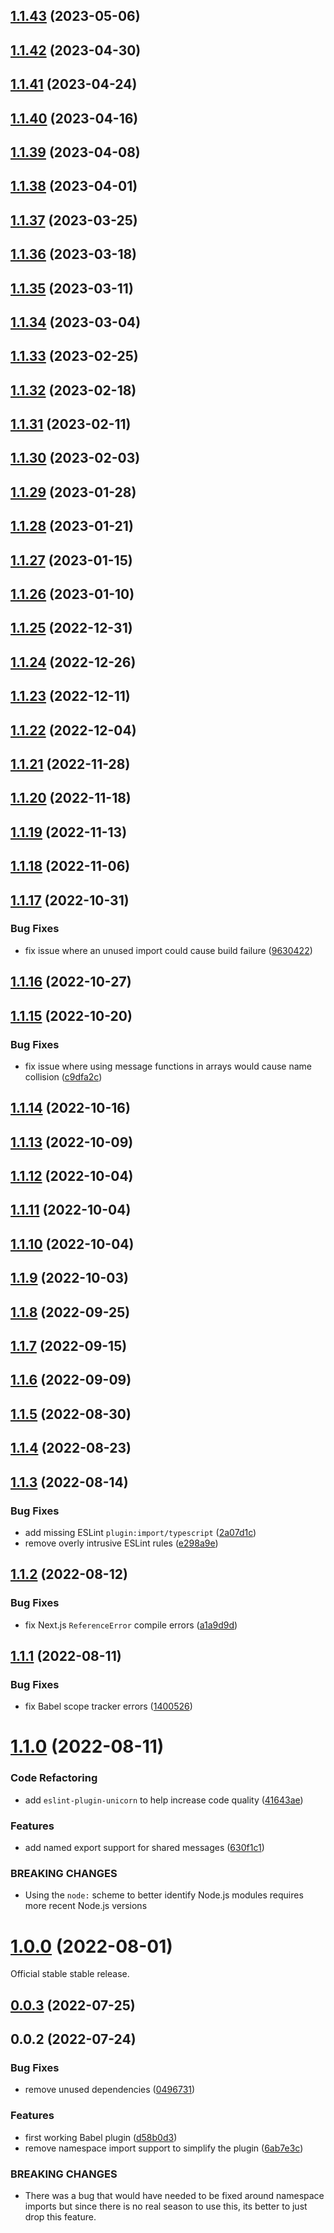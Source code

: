 ## [1.1.43](https://github.com/Avansai/messages-modules/compare/1.1.42...1.1.43) (2023-05-06)

## [1.1.42](https://github.com/Avansai/messages-modules/compare/1.1.41...1.1.42) (2023-04-30)

## [1.1.41](https://github.com/Avansai/messages-modules/compare/1.1.40...1.1.41) (2023-04-24)

## [1.1.40](https://github.com/Avansai/messages-modules/compare/1.1.39...1.1.40) (2023-04-16)

## [1.1.39](https://github.com/Avansai/messages-modules/compare/1.1.38...1.1.39) (2023-04-08)

## [1.1.38](https://github.com/Avansai/messages-modules/compare/1.1.37...1.1.38) (2023-04-01)

## [1.1.37](https://github.com/Avansai/messages-modules/compare/1.1.36...1.1.37) (2023-03-25)

## [1.1.36](https://github.com/Avansai/messages-modules/compare/1.1.35...1.1.36) (2023-03-18)

## [1.1.35](https://github.com/Avansai/messages-modules/compare/1.1.34...1.1.35) (2023-03-11)

## [1.1.34](https://github.com/Avansai/messages-modules/compare/1.1.33...1.1.34) (2023-03-04)

## [1.1.33](https://github.com/Avansai/messages-modules/compare/1.1.32...1.1.33) (2023-02-25)

## [1.1.32](https://github.com/Avansai/messages-modules/compare/1.1.31...1.1.32) (2023-02-18)

## [1.1.31](https://github.com/Avansai/messages-modules/compare/1.1.30...1.1.31) (2023-02-11)

## [1.1.30](https://github.com/Avansai/messages-modules/compare/1.1.29...1.1.30) (2023-02-03)

## [1.1.29](https://github.com/Avansai/messages-modules/compare/1.1.28...1.1.29) (2023-01-28)

## [1.1.28](https://github.com/Avansai/messages-modules/compare/1.1.27...1.1.28) (2023-01-21)

## [1.1.27](https://github.com/Avansai/messages-modules/compare/1.1.26...1.1.27) (2023-01-15)

## [1.1.26](https://github.com/Avansai/messages-modules/compare/1.1.25...1.1.26) (2023-01-10)

## [1.1.25](https://github.com/Avansai/messages-modules/compare/1.1.24...1.1.25) (2022-12-31)

## [1.1.24](https://github.com/Avansai/messages-modules/compare/1.1.23...1.1.24) (2022-12-26)

## [1.1.23](https://github.com/Avansai/messages-modules/compare/1.1.22...1.1.23) (2022-12-11)

## [1.1.22](https://github.com/Avansai/messages-modules/compare/1.1.21...1.1.22) (2022-12-04)

## [1.1.21](https://github.com/Avansai/messages-modules/compare/1.1.20...1.1.21) (2022-11-28)

## [1.1.20](https://github.com/Avansai/messages-modules/compare/1.1.19...1.1.20) (2022-11-18)

## [1.1.19](https://github.com/Avansai/messages-modules/compare/1.1.18...1.1.19) (2022-11-13)

## [1.1.18](https://github.com/Avansai/messages-modules/compare/1.1.17...1.1.18) (2022-11-06)

## [1.1.17](https://github.com/Avansai/messages-modules/compare/1.1.16...1.1.17) (2022-10-31)

### Bug Fixes

- fix issue where an unused import could cause build failure ([9630422](https://github.com/Avansai/messages-modules/commit/9630422de02314928dfab3793540e56ab551daaf))

## [1.1.16](https://github.com/Avansai/messages-modules/compare/1.1.15...1.1.16) (2022-10-27)

## [1.1.15](https://github.com/Avansai/messages-modules/compare/1.1.14...1.1.15) (2022-10-20)

### Bug Fixes

- fix issue where using message functions in arrays would cause name collision ([c9dfa2c](https://github.com/Avansai/messages-modules/commit/c9dfa2c50d47fa84215b8818f48022edda071619))

## [1.1.14](https://github.com/Avansai/messages-modules/compare/1.1.13...1.1.14) (2022-10-16)

## [1.1.13](https://github.com/Avansai/messages-modules/compare/1.1.12...1.1.13) (2022-10-09)

## [1.1.12](https://github.com/Avansai/messages-modules/compare/1.1.11...1.1.12) (2022-10-04)

## [1.1.11](https://github.com/Avansai/messages-modules/compare/1.1.10...1.1.11) (2022-10-04)

## [1.1.10](https://github.com/Avansai/messages-modules/compare/1.1.9...1.1.10) (2022-10-04)

## [1.1.9](https://github.com/Avansai/messages-modules/compare/1.1.8...1.1.9) (2022-10-03)

## [1.1.8](https://github.com/Avansai/messages-modules/compare/1.1.7...1.1.8) (2022-09-25)

## [1.1.7](https://github.com/Avansai/messages-modules/compare/1.1.6...1.1.7) (2022-09-15)

## [1.1.6](https://github.com/Avansai/messages-modules/compare/1.1.5...1.1.6) (2022-09-09)

## [1.1.5](https://github.com/Avansai/messages-modules/compare/1.1.4...1.1.5) (2022-08-30)

## [1.1.4](https://github.com/Avansai/messages-modules/compare/1.1.3...1.1.4) (2022-08-23)

## [1.1.3](https://github.com/Avansai/messages-modules/compare/1.1.2...1.1.3) (2022-08-14)

### Bug Fixes

- add missing ESLint `plugin:import/typescript` ([2a07d1c](https://github.com/Avansai/messages-modules/commit/2a07d1ca74531dd35edd198117264ae2be851429))
- remove overly intrusive ESLint rules ([e298a9e](https://github.com/Avansai/messages-modules/commit/e298a9e845fbeb44ee00b54fc58b742f796a4ff8))

## [1.1.2](https://github.com/Avansai/messages-modules/compare/1.1.1...1.1.2) (2022-08-12)

### Bug Fixes

- fix Next.js `ReferenceError` compile errors ([a1a9d9d](https://github.com/Avansai/messages-modules/commit/a1a9d9dae5b1308d97b6c0ee2d499ade2776785f))

## [1.1.1](https://github.com/Avansai/messages-modules/compare/1.1.0...1.1.1) (2022-08-11)

### Bug Fixes

- fix Babel scope tracker errors ([1400526](https://github.com/Avansai/messages-modules/commit/1400526e5c80e67b442845ecfdb538dcaf6afe31))

# [1.1.0](https://github.com/Avansai/messages-modules/compare/1.0.0...1.1.0) (2022-08-11)

### Code Refactoring

- add `eslint-plugin-unicorn` to help increase code quality ([41643ae](https://github.com/Avansai/messages-modules/commit/41643aef87910bd4785925260c44e6615a73716a))

### Features

- add named export support for shared messages ([630f1c1](https://github.com/Avansai/messages-modules/commit/630f1c12edd27682508a97695e18bf7934145727))

### BREAKING CHANGES

- Using the `node:` scheme to better identify Node.js modules requires more recent Node.js versions

# [1.0.0](https://github.com/Avansai/messages-modules/compare/0.0.3...1.0.0) (2022-08-01)

Official stable stable release.

## [0.0.3](https://github.com/Avansai/messages-modules/compare/0.0.2...0.0.3) (2022-07-25)

## 0.0.2 (2022-07-24)

### Bug Fixes

- remove unused dependencies ([0496731](https://github.com/Avansai/messages-modules/commit/04967313806e102dde010af1d8716d952a0d260a))

### Features

- first working Babel plugin ([d58b0d3](https://github.com/Avansai/messages-modules/commit/d58b0d343b2d9d6eaf543378fa2c184bf58e8b3a))
- remove namespace import support to simplify the plugin ([6ab7e3c](https://github.com/Avansai/messages-modules/commit/6ab7e3cbc622bcae5115fd6a5baad8afaa608dc0))

### BREAKING CHANGES

- There was a bug that would have needed to be fixed around namespace imports but since there is no real season to use this, its better to just drop this feature.
